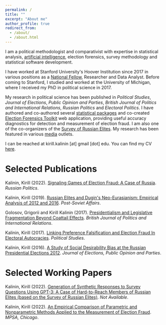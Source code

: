 ```yaml
---
permalink: /
title: ""
excerpt: "About me"
author_profile: true
redirect_from: 
  - /about/
  - /about.html
---
```


I am a political methodologist and comparativist with expertise in statistical analysis, [artificial intelligence](/hooverai), election forensics, survey methodology and statistical software development.  

I have worked at Stanford University's Hoover Institution since 2017 in various positions as a [National Fellow](http://www.hoover.org/profiles/kirill-kalinin), Researcher and Data Analyst.  Before coming to Stanford, I studied and worked at the University of Michigan, where I received my PhD in political science in 2017.

My research in political science has been published in  *Political Studies*, *Journal of Elections*, *Public Opinion and Parties*,  *British Journal of Politics and International Relations*, *Russian Politics* and *Electoral Politics*.  I have authored and co-authored several [statistical packages](https://github.com/kkalininMI) and co-created [Election Forensics Toolkit](https://electionforensics.cps.isr.umich.edu/about) web application, providing useful accuracy diagnostics for detection and measurement of election fraud. I am also one of the co-organizers of the [Survey of Russian Elites](https://www.icpsr.umich.edu/web/ICPSR/studies/3724). My research has been featured in various [media](/media) outlets.

I can be reached at kirill.kalinin [at] gmail [dot] edu. You can find my CV [here](/cv).

Selected Publications
======
Kalinin, Kirill (2022). [Signaling Games of Election Fraud: A Case of Russia]("https://brill.com/view/journals/rupo/7/2/article-p210_3.xml"). *Russian Politics*.

Kalinin, Kirill (2019). [Russian Elites and Dugin's Neo-Eurasianism: Empirical Analysis of 2012 and 2016](https://par.nsf.gov/servlets/purl/10199694). *Post-Soviet Affairs*.

Golosov, Grigorii and Kirill Kalinin (2017). [Presidentialism and Legislative Fragmentation Beyond Coattail Effects](https://journals.sagepub.com/doi/abs/10.1177/1369148116682654). *British Journal of Politics and International Relations*.

Kalinin, Kirill (2017). [Linking Preference Falsification and Election Fraud In Electoral Autocracies](http://journals.sagepub.com/doi/abs/10.1177/0032321717706013).  *Political Studies*. 

Kalinin, Kirill (2016). [A Study of Social Desirability Bias at the Russian Presidential Elections 2012](http://www.tandfonline.com/doi/abs/10.1080/17457289.2016.1150284). *Journal of  Elections, Public Opinion and Parties*.

Selected Working Papers
======

Kalinin, Kirill (2022). [Generation of Synthetic Responses to Survey Questions Using GPT-3: A Case of Hard-to-Reach Members of Russian Elites (based on the Survey of Russian Elites)](https://github.com/kkalininMI/GPT3-Surveys). *Not Available*.

Kalinin, Kirill (2022). [An Empirical Comparison of Parametric and Nonparametric Methods Applied to the Measurement of Election Fraud](https://papers.ssrn.com/sol3/papers.cfm?abstract_id=4073770). *MPSA, Chicago*.